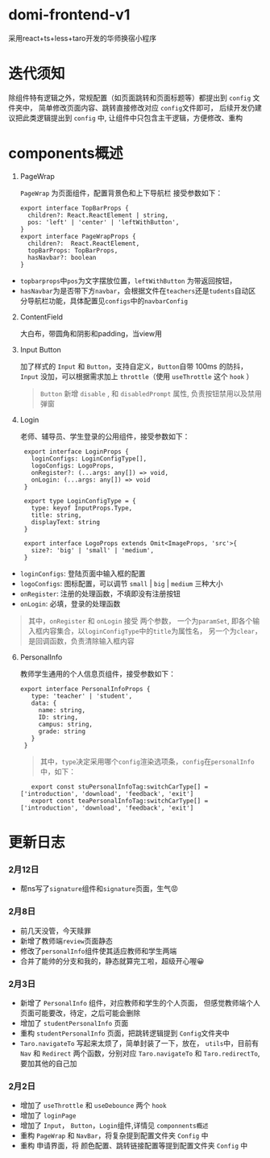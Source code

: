 # domi-frontend-v1
采用react+ts+less+taro开发的华师换宿小程序

# 迭代须知
除组件特有逻辑之外，常规配置（如页面跳转和页面标题等）都提出到 `config` 文件夹中， 简单修改页面内容、跳转直接修改对应 `config`文件即可，
后续开发仍建议把此类逻辑提出到 `config` 中, 让组件中只包含主干逻辑，方便修改、重构

# components概述
1. PageWrap
   
   `PageWrap` 为页面组件，配置背景色和上下导航栏
   接受参数如下：


   ```
   export interface TopBarProps {
     children?: React.ReactElement | string,
     pos: 'left' | 'center' | 'leftWithButton',
   }
   export interface PageWrapProps {
     children?:  React.ReactElement,
     topBarProps: TopBarProps,
     hasNavbar?: boolean
   }
   ```


  - `topbarprops`中`pos`为文字摆放位置，`leftWithButton` 为带返回按钮，
  - `hasNavbar`为是否带下方`navbar`，会根据文件在`teachers`还是`tudents`自动区分导航栏功能，具体配置见`configs`中的`navbarConfig`

2. ContentField
   
   大白布，带圆角和阴影和padding，当view用

3. Input Button

   加了样式的 `Input` 和 `Button`，支持自定义，`Button`自带 100ms 的防抖， `Input` 没加，可以根据需求加上 `throttle`（使用 `useThrottle` 这个 `hook` ）
   > `Button` 新增 `disable` , 和 `disabledPrompt` 属性, 负责按钮禁用以及禁用弹窗

5. Login

   老师、辅导员、学生登录的公用组件，接受参数如下：

   ```
    export interface LoginProps {
      loginConfigs: LoginConfigType[],
      logoConfigs: LogoProps,
      onRegister?: (...args: any[]) => void,
      onLogin: (...args: any[]) => void
    }
    
    export type LoginConfigType = {
      type: keyof InputProps.Type,
      title: string,
      displayText: string
    }
    
    export interface LogoProps extends Omit<ImageProps, 'src'>{
      size?: 'big' | 'small' | 'medium',
    }
   
   ```
   
- `loginConfigs`: 登陆页面中输入框的配置
- `logoConfigs`: 图标配置，可以调节 `small` | `big` | `medium` 三种大小
- `onRegister`: 注册的处理函数，不填即没有注册按钮
- `onLogin`: 必填，登录的处理函数

> 其中，`onRegister` 和 `onLogin` 接受 两个参数， 一个为`paramSet`, 即各个输入框内容集合，以`loginConfigType`中的`title`为属性名， 另一个为`clear`，是回调函数，负责清除输入框内容

6. PersonalInfo

   教师学生通用的个人信息页组件，接受参数如下：
   
   ```
   export interface PersonalInfoProps {
      type: 'teacher' | 'student',
      data: {
        name: string,
        ID: string,
        campus: string,
        grade: string
      }
    }
   ```

   > 其中，`type`决定采用哪个`config`渲染选项条，`config`在`personalInfo`中，如下：
   
   ```
      export const stuPersonalInfoTag:switchCarType[] = ['introduction', 'download', 'feedback', 'exit']
      export const teaPersonalInfoTag:switchCarType[] = ['introduction', 'download', 'feedback', 'exit']
   ```

# 更新日志

### 2月12日
- 帮ns写了`signature`组件和`signature`页面，生气😡

### 2月8日
- 前几天没管，今天赎罪
- 新增了教师端`review`页面静态
- 修改了`personalInfo`组件使其适应教师和学生两端
- 合并了能帅的分支和我的，静态就算完工啦，超级开心喔😀
### 2月3日

- 新增了 `PersonalInfo` 组件，对应教师和学生的个人页面， 但感觉教师端个人页面可能要改，待定，之后可能会删除
- 增加了 `studentPersonalInfo` 页面
- 重构 `studentPersonalInfo` 页面，把跳转逻辑提到 `Config`文件夹中
- `Taro.navigateTo` 写起来太烦了，简单封装了一下，放在， `utils`中，目前有 `Nav` 和 `Redirect` 两个函数，分别对应 `Taro.navigateTo` 和 `Taro.redirectTo`, 要加其他的自己加

### 2月2日

- 增加了 `useThrottle` 和 `useDebounce` 两个 `hook`
- 增加了 `loginPage`
- 增加了 `Input`， `Button`，`Login`组件,详情见 `componnents概述`
- 重构 `PageWrap` 和 `NavBar`，将复杂提到配置文件夹 `Config` 中
- 重构 申请界面，将 颜色配置、跳转链接配置等提到配置文件夹 `Config` 中
